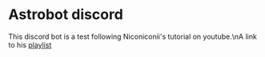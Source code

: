 # Astrobot discord
This discord bot is a test following Niconiconii's tutorial on youtube.\nA link to his [playlist](https://www.youtube.com/playlist?list=PLOlSzPEdp-bRnCzZX6qnKehutm2nb_tN-)

